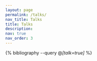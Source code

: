 ```yaml
---
layout: page
permalink: /talks/
nav_title: Talks
title: Talks
description: 
nav: true
nav_order: 3
---
```


<!-- _pages/talks.md -->

<div class="publications">

{% bibliography --query @*[talk=true]* %}

</div>
